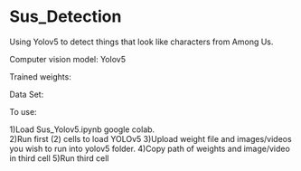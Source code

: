 # Sus_Detection
Using Yolov5 to detect things that look like characters from Among Us.

Computer vision model: Yolov5

Trained weights:

Data Set:

To use: 

1)Load Sus_Yolov5.ipynb google colab.  
2)Run first (2) cells to load YOLOv5
3)Upload weight file and images/videos you wish to run into yolov5 folder.
4)Copy path of weights and image/video in third cell
5)Run third cell 

